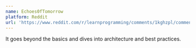 ```yaml
---
name: Echoes0fTomorrow
platform: Reddit
url: 'https://www.reddit.com/r/learnprogramming/comments/1kghzpl/comment/mr4r5lg/'
---
```


It goes beyond the basics and dives into architecture and best practices.
